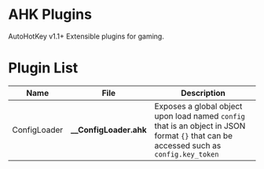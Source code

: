 # AHK Plugins
AutoHotKey v1.1+ Extensible plugins for gaming.

# Plugin List

| Name         | File                      | Description |
| ------------ | ------------------------- | ----------- |
| ConfigLoader | **__ConfigLoader.ahk**    | Exposes a global object upon load named `config` that is an object in JSON format `{}` that can be accessed such as `config.key_token` |
